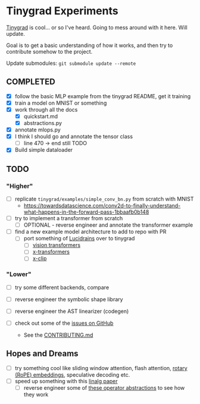 # Tinygrad Experiments

[Tinygrad](https://github.com/tinygrad/tinygrad) is cool... or so I've heard. Going to mess around with it here. Will update.

Goal is to get a basic understanding of how it works, and then try to contribute somehow to the project.

Update submodules:
    `git submodule update --remote`


## COMPLETED
- [X] follow the basic MLP example from the tinygrad README, get it training
- [X] train a model on MNIST or something
- [X] work through all the docs
  - [X] quickstart.md
  - [X] abstractions.py
- [X] annotate mlops.py
- [X] I think I should go and annotate the tensor class
  - [ ] line 470 -> end still TODO
- [X] Build simple dataloader

## TODO

### "Higher"
- [ ] replicate `tinygrad/examples/simple_conv_bn.py` from scratch with MNIST
  - https://towardsdatascience.com/conv2d-to-finally-understand-what-happens-in-the-forward-pass-1bbaafb0b148
- [ ] try to implement a transformer from scratch
  - [ ] OPTIONAL - reverse engineer and annotate the transformer example
- [ ] find a new example model architecture to add to repo with PR
  - [ ] port something of [Lucidrains](https://github.com/lucidrains?tab=repositories) over to tinygrad
    - [ ] [vision transformers](https://github.com/lucidrains/vit-pytorch)
    - [ ] [x-transformers](https://github.com/lucidrains/x-transformers)
    - [ ] [x-clip](https://github.com/lucidrains/x-clip)

### "Lower"
- [ ] try some different backends, compare
- [ ] reverse engineer the symbolic shape library
- [ ] reverse engineer the AST linearizer (codegen)

- [ ] check out some of the [issues on GitHub](https://github.com/tinygrad/tinygrad/issues)
  - See the [CONTRIBUTING.md](https://github.com/tinygrad/tinygrad/blob/c7f4dd6cb0651ad974f88a4ff2cf7dfe71c5d769/CONTRIBUTING.md)

## Hopes and Dreams
- [ ] try something cool like sliding window attention, flash attention, [rotary (RoPE) embeddings](https://github.com/lucidrains/rotary-embedding-torch), speculative decoding etc.
- [ ] speed up something with this [linalg paper](https://arxiv.org/abs/2309.03060)
  - [ ] reverse engineer some of [these operator abstractions](https://github.com/wilson-labs/cola) to see how they work 